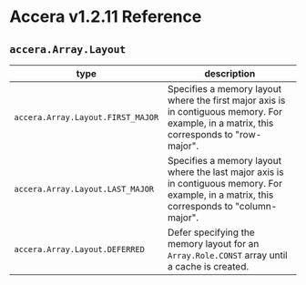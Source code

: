 [//]: # (Project: Accera)
[//]: # (Version: v1.2.11)

# Accera v1.2.11 Reference
## `accera.Array.Layout`

type | description
--- | ---
`accera.Array.Layout.FIRST_MAJOR` | Specifies a memory layout where the first major axis is in contiguous memory. For example, in a matrix, this corresponds to "row-major".
`accera.Array.Layout.LAST_MAJOR` | Specifies a memory layout where the last major axis is in contiguous memory. For example, in a matrix, this corresponds to "column-major".
`accera.Array.Layout.DEFERRED` | Defer specifying the memory layout for an `Array.Role.CONST` array until a cache is created.

<div style="page-break-after: always;"></div>
